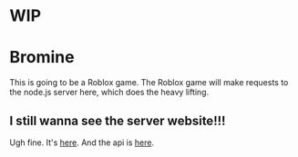 # WIP
# Bromine
This is going to be a Roblox game. The Roblox game will make requests to the node.js server here, which does the heavy lifting.
## I still wanna see the server website!!!
Ugh fine. It's [here](https://b-romine.web.app/).
And the api is [here](https://b-romine.web.app/api).
